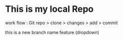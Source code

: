# This is my local Repo

work flow :
Git repo > clone > changes > add > commit

<p> this is a new branch name feature (dropdown)</p>